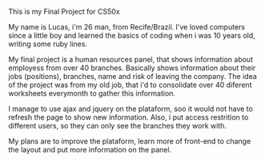 This is my Final Project for CS50x

My name is Lucas, i'm 26 man, from Recife/Brazil. I've loved computers since a little boy and learned the basics of coding
when i was 10 years old, writing some ruby lines. 

My final project is a human resources panel, that shows information about employess from over 40 branches. Basically shows
information about their jobs (positions), branches, name and risk of leaving the company. The idea of the project was from 
my old job, that i'd to consolidate over 40 diferent worksheets everymonth to gather this information. 

I manage to use ajax and jquery on the plataform, soo it would not have to refresh the page to show new information. Also, 
i put access restrition to different users, so they can only see the branches they work with. 

My plans are to improve the plataform, learn more of front-end to change the layout and put more information on the panel. 